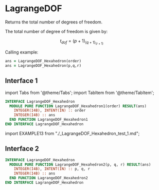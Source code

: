 # LagrangeDOF

Returns the total number of degrees of freedom.

The total number of degree of freedom is given by:

$$
t_{dof}=(p+1)_(q+1)_(r+1)
$$

Calling example:

```fortran
ans = LagrangeDOF_Hexahedron(order)
ans = LagrangeDOF_Hexahedron(p,q,r)
```

## Interface 1

import Tabs from '@theme/Tabs';
import TabItem from '@theme/TabItem';

<Tabs>
<TabItem value="interface" label="܀ Interface" default>

```fortran
INTERFACE LagrangeDOF_Hexahedron
  MODULE PURE FUNCTION LagrangeDOF_Hexahedron1(order) RESULT(ans)
    INTEGER(I4B), INTENT(IN) :: order
    INTEGER(I4B) :: ans
  END FUNCTION LagrangeDOF_Hexahedron1
END INTERFACE LagrangeDOF_Hexahedron
```

</TabItem>

<TabItem value="example" label="️܀ See example">

import EXAMPLE13 from "./_LagrangeDOF_Hexahedron_test_1.md";

<EXAMPLE13 />

</TabItem>

<TabItem value="close" label="↢ ">

</TabItem>
</Tabs>

## Interface 2

```fortran
INTERFACE LagrangeDOF_Hexahedron
  MODULE PURE FUNCTION LagrangeDOF_Hexahedron2(p, q, r) RESULT(ans)
    INTEGER(I4B), INTENT(IN) :: p, q, r
    INTEGER(I4B) :: ans
  END FUNCTION LagrangeDOF_Hexahedron2
END INTERFACE LagrangeDOF_Hexahedron
```
